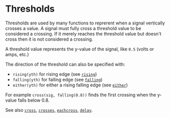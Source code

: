 # Thresholds

Thresholds are used by many functions to reprerent when a signal vertically crosses a value.
A signal must fully cross a threshold value to be considered a crossing.  If it merely
reaches the threshold value but doesn't cross then it is not considered a crossing.

A threshold value represents the y-value of the signal, like `0.5` (volts or amps, etc.)

The direction of the threshold can also be specified with:

  * `rising(yth)` for rising edge (see [`rising`](@ref))
  * `falling(yth)` for falling edge (see [`falling`](@ref))
  * `either(yth)` for either a rising falling edge (see [`either`](@ref))

For example `cross(sig, falling(0.8))` finds the first crossing when the y-value falls below 0.8.

See also [`cross`](@ref), [`crosses`](@ref), [`eachcross`](@ref), [`delay`](@ref).



